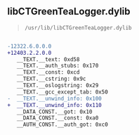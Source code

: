 ## libCTGreenTeaLogger.dylib

> `/usr/lib/libCTGreenTeaLogger.dylib`

```diff

-12322.6.0.0.0
+12403.2.2.0.0
   __TEXT.__text: 0xd58
   __TEXT.__auth_stubs: 0x170
   __TEXT.__const: 0xcd
   __TEXT.__cstring: 0x9c
   __TEXT.__oslogstring: 0x29
   __TEXT.__gcc_except_tab: 0x50
-  __TEXT.__unwind_info: 0x100
+  __TEXT.__unwind_info: 0x110
   __DATA_CONST.__got: 0x10
   __DATA_CONST.__const: 0xa0
   __AUTH_CONST.__auth_got: 0xc0

```
